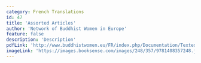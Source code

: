 ```yaml
---
category: French Translations
id: 47
title: 'Assorted Articles'
author: 'Network of Buddhist Women in Europe'
feature: false
description: 'Description'
pdfLink: 'http://www.buddhistwomen.eu/FR/index.php/Documentation/Textes'
imageLink: 'https://images.booksense.com/images/248/357/9781408357248.jpg'
---
```

